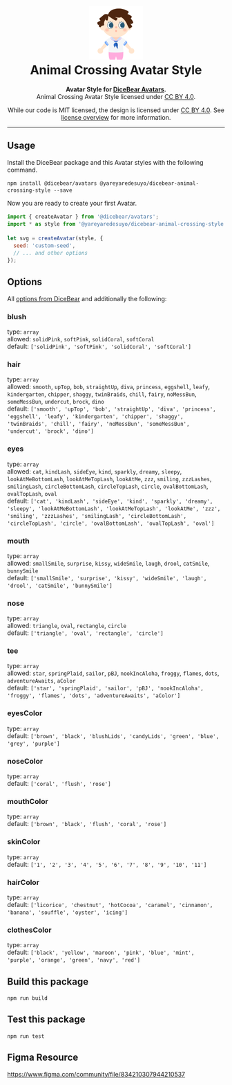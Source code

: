 <h1 align="center"><img src="./svg/test.svg" width="124" /> <br />Animal Crossing Avatar Style</h1>
<p align="center">
  <strong>Avatar Style for <a href="https://dicebear.com/">DiceBear Avatars</a>.</strong><br />
    Animal Crossing Avatar Style
    licensed under
      <a href="https://creativecommons.org/licenses/by/4.0/">CC BY 4.0</a>.
</p>

<p align="center">
  While our code is MIT licensed, the design is licensed under
    <a href="https://creativecommons.org/licenses/by/4.0/">CC BY 4.0</a>.
  See <a href="https://dicebear.com/licenses">license overview</a> for more information.
</p>

----

## Usage

Install the DiceBear package and this Avatar styles with the following command.

```
npm install @dicebear/avatars @yareyaredesuyo/dicebear-animal-crossing-style --save
```

Now you are ready to create your first Avatar.

```js
import { createAvatar } from '@dicebear/avatars';
import * as style from '@yareyaredesuyo/dicebear-animal-crossing-style';

let svg = createAvatar(style, {
  seed: 'custom-seed',
  // ... and other options
});
```

## Options

All [options from DiceBear](https://avatars.dicebear.com/docs/options) and additionally the following:

### blush

type: `array`  
allowed: `solidPink`, `softPink`, `solidCoral`, `softCoral`  
default: `['solidPink', 'softPink', 'solidCoral', 'softCoral']`


### hair

type: `array`  
allowed: `smooth`, `upTop`, `bob`, `straightUp`, `diva`, `princess`, `eggshell`, `leafy`, `kindergarten`, `chipper`, `shaggy`, `twinBraids`, `chill`, `fairy`, `noMessBun`, `someMessBun`, `undercut`, `brock`, `dino`  
default: `['smooth', 'upTop', 'bob', 'straightUp', 'diva', 'princess', 'eggshell', 'leafy', 'kindergarten', 'chipper', 'shaggy', 'twinBraids', 'chill', 'fairy', 'noMessBun', 'someMessBun', 'undercut', 'brock', 'dino']`


### eyes

type: `array`  
allowed: `cat`, `kindLash`, `sideEye`, `kind`, `sparkly`, `dreamy`, `sleepy`, `lookAtMeBottomLash`, `lookAtMeTopLash`, `lookAtMe`, `zzz`, `smiling`, `zzzLashes`, `smilingLash`, `circleBottomLash`, `circleTopLash`, `circle`, `ovalBottomLash`, `ovalTopLash`, `oval`  
default: `['cat', 'kindLash', 'sideEye', 'kind', 'sparkly', 'dreamy', 'sleepy', 'lookAtMeBottomLash', 'lookAtMeTopLash', 'lookAtMe', 'zzz', 'smiling', 'zzzLashes', 'smilingLash', 'circleBottomLash', 'circleTopLash', 'circle', 'ovalBottomLash', 'ovalTopLash', 'oval']`


### mouth

type: `array`  
allowed: `smallSmile`, `surprise`, `kissy`, `wideSmile`, `laugh`, `drool`, `catSmile`, `bunnySmile`  
default: `['smallSmile', 'surprise', 'kissy', 'wideSmile', 'laugh', 'drool', 'catSmile', 'bunnySmile']`


### nose

type: `array`  
allowed: `triangle`, `oval`, `rectangle`, `circle`  
default: `['triangle', 'oval', 'rectangle', 'circle']`


### tee

type: `array`  
allowed: `star`, `springPlaid`, `sailor`, `pBJ`, `nookIncAloha`, `froggy`, `flames`, `dots`, `adventureAwaits`, `aColor`  
default: `['star', 'springPlaid', 'sailor', 'pBJ', 'nookIncAloha', 'froggy', 'flames', 'dots', 'adventureAwaits', 'aColor']`


### eyesColor

type: `array`  
default: `['brown', 'black', 'blushLids', 'candyLids', 'green', 'blue', 'grey', 'purple']`


### noseColor

type: `array`  
default: `['coral', 'flush', 'rose']`


### mouthColor

type: `array`  
default: `['brown', 'black', 'flush', 'coral', 'rose']`


### skinColor

type: `array`  
default: `['1', '2', '3', '4', '5', '6', '7', '8', '9', '10', '11']`


### hairColor

type: `array`  
default: `['licorice', 'chestnut', 'hotCocoa', 'caramel', 'cinnamon', 'banana', 'souffle', 'oyster', 'icing']`


### clothesColor

type: `array`  
default: `['black', 'yellow', 'maroon', 'pink', 'blue', 'mint', 'purple', 'orange', 'green', 'navy', 'red']`



## Build this package

```
npm run build
```

## Test this package

```
npm run test
```

## Figma Resource

https://www.figma.com/community/file/834210307944210537